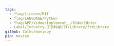 ```yaml
---
tags:
  - flag/License/MIT
  - flag/LANGUAGE/Python
  - flag/APP/Video/Implement__/VideoEditor
  - Label/Industry-工业科学/IT/Library/3rdLibrary
github: Zulko/moviepy
pip: moviey
---
```


